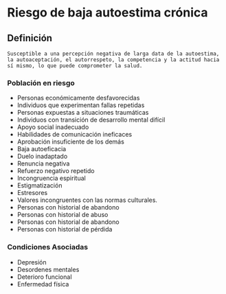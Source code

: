# Riesgo de baja autoestima crónica
## Definición
	Susceptible a una percepción negativa de larga data de la autoestima, la autoaceptación, el autorrespeto, la competencia y la actitud hacia sí mismo, lo que puede comprometer la salud.

### Población en riesgo
- Personas económicamente 
desfavorecidas   
- Individuos que experimentan fallas 
repetidas   
- Personas expuestas a 
situaciones traumáticas   
- Individuos con transición de 
desarrollo mental difícil   
- Apoyo social inadecuado   
- Habilidades de comunicación 
ineficaces   
- Aprobación insuficiente de los 
demás   
- Baja autoeficacia   
- Duelo inadaptado   
- Renuncia negativa   
- Refuerzo negativo repetido   
- Incongruencia espiritual   
- Estigmatización   
- Estresores   
- Valores incongruentes con las 
normas culturales.  
- Personas con historial de 
abandono   
- Personas con historial de abuso   
- Personas con historial de 
abandono   
- Personas con historial de pérdida

### Condiciones Asociadas
- Depresión  
- Desordenes mentales   
- Deterioro funcional  
- Enfermedad física

